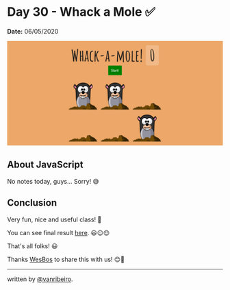 # Day 30 - Whack a Mole ✅

**Date:** 06/05/2020

![Whack a Mole](./../../images/challenges/30-whack-a-mole.png)

## About JavaScript

No notes today, guys... Sorry! 😅 

## Conclusion

Very fun, nice and useful class! 💖

You can see final result [here](https://vanribeiro-30daysofjavascript.netlify.app/challenge-files/30%20-%20Whack%20A%20Mole/). 😃😉😍

That's all folks! 😃

Thanks [WesBos](https://github.com/wesbos) to share this with us! 😊💖

---

written by [@vanribeiro](https://github.com/vanribeiro).